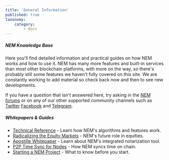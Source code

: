```yaml
---
title: 'General Information'
published: true
taxonomy:
    category:
        - docs
---
```


##### NEM Knowledge Base

Here you'll find detailed information and practical guides on how NEM works and how to use it. NEM has many more features and built-in services than most other blockchain platforms, with more on the way, so there's probably still some features we haven't fully covered on this site. We are constantly working to add material so check back now and then to see new developments.

If you have a question that isn't answered here, try asking in the [NEM forums](https://forum.nem.io/) or on any of our other supported community channels such as [Twitter](https://twitter.com/nemofficial/) [Facebook](https://www.facebook.com/ourNEM/) and [Telegram](https://t.me/nemred).

##### Whitepapers & Guides

* [Technical Reference](https://nem.io/wp-content/themes/nem/files/NEM_techRef.pdf) - Learn how NEM's algorithms and features work.
* [Radicalizing the Equity Markets](https://nem.io/wp-content/themes/nem/files/RadicalizingEquityMarket.pdf) - NEM's future role in equities.
* [Apostille Whitepaper](https://nem.io/wp-content/themes/nem/files/ApostilleWhitePaper.pdf) - Learn about NEM's integrated notarization tool.
* [P2P Time Sync for Nodes](https://blog.nem.io/first-ever-p2p-time-sync-for-nodes/) - How NEM syncs time on chain.
* [Starting a NEM Project](https://medium.com/@aleixmorgadas/how-to-start-a-nem-project-a622fa67e7be) - What to know before you start.

